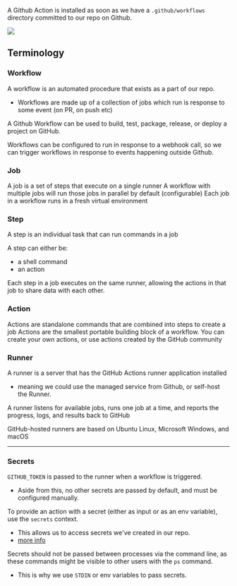 
A Github Action is installed as soon as we have a `.github/workflows` directory committed to our repo on Github.

![](/assets/images/2021-04-15-21-56-11.png)

## Terminology

### Workflow
A workflow is an automated procedure that exists as a part of our repo.
- Workflows are made up of a collection of jobs which run is response to some event (on PR, on push etc)

A Github Workflow can be used to build, test, package, release, or deploy a project on GitHub.

Workflows can be configured to run in response to a webhook call, so we can trigger workflows in response to events happening outside Github.

### Job
A job is a set of steps that execute on a single runner
A workflow with multiple jobs will run those jobs in parallel by default (configurable)
Each job in a workflow runs in a fresh virtual environment

### Step
A step is an individual task that can run commands in a job

A step can either be:
- a shell command
- an action

Each step in a job executes on the same runner, allowing the actions in that job to share data with each other.

### Action
Actions are standalone commands that are combined into steps to create a job
Actions are the smallest portable building block of a workflow. You can create your own actions, or use actions created by the GitHub community

### Runner
A runner is a server that has the GitHub Actions runner application installed
- meaning we could use the managed service from Github, or self-host the Runner.

A runner listens for available jobs, runs one job at a time, and reports the progress, logs, and results back to GitHub

GitHub-hosted runners are based on Ubuntu Linux, Microsoft Windows, and macOS

* * *

### Secrets
`GITHUB_TOKEN` is passed to the runner when a workflow is triggered.
- Aside from this, no other secrets are passed by default, and must be configured manually.

To provide an action with a secret (either as input or as an env variable), use the `secrets` context.
- This allows us to access secrets we've created in our repo.
- [more info](https://docs.github.com/en/actions/reference/context-and-expression-syntax-for-github-actions)

Secrets should not be passed between processes via the command line, as these commands might be visible to other users with the `ps` command.
- This is why we use `STDIN` or env variables to pass secrets.